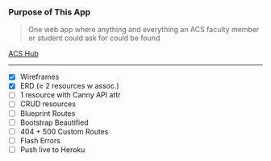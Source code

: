 ### Purpose of This App

> One web app where anything and everything an ACS faculty member or student could ask for could be found

[ACS Hub](https://acs-hub.herokuapp.com/)

---
- [x]  Wireframes
- [x]  ERD (≥ 2 resources w assoc.)
- [ ]  1 resource with Canny API attr
- [ ]  CRUD resources
- [ ]  Blueprint Routes
- [ ]  Bootstrap Beautified
- [ ]  404 + 500 Custom Routes
- [ ]  Flash Errors
- [ ]  Push live to Heroku